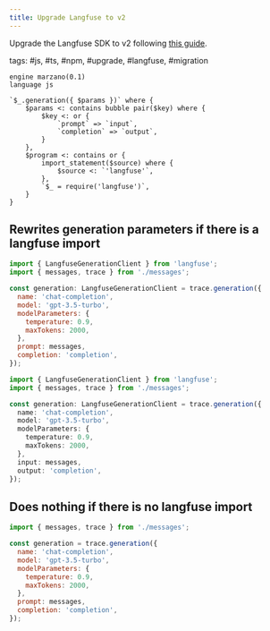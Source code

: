 ```yaml
---
title: Upgrade Langfuse to v2
---
```


Upgrade the Langfuse SDK to v2 following [this guide](https://langfuse.com/docs/sdk/typescript#upgrade1to2).

tags: #js, #ts, #npm, #upgrade, #langfuse, #migration

```grit
engine marzano(0.1)
language js

`$_.generation({ $params })` where {
    $params <: contains bubble pair($key) where {
        $key <: or {
            `prompt` => `input`,
            `completion` => `output`,
        }
    },
    $program <: contains or {
        import_statement($source) where {
            $source <: `'langfuse'`,
        },
        `$_ = require('langfuse')`,
    }
}
```

## Rewrites generation parameters if there is a langfuse import

```js
import { LangfuseGenerationClient } from 'langfuse';
import { messages, trace } from './messages';

const generation: LangfuseGenerationClient = trace.generation({
  name: 'chat-completion',
  model: 'gpt-3.5-turbo',
  modelParameters: {
    temperature: 0.9,
    maxTokens: 2000,
  },
  prompt: messages,
  completion: 'completion',
});
```

```ts
import { LangfuseGenerationClient } from 'langfuse';
import { messages, trace } from './messages';

const generation: LangfuseGenerationClient = trace.generation({
  name: 'chat-completion',
  model: 'gpt-3.5-turbo',
  modelParameters: {
    temperature: 0.9,
    maxTokens: 2000,
  },
  input: messages,
  output: 'completion',
});
```

## Does nothing if there is no langfuse import

```js
import { messages, trace } from './messages';

const generation = trace.generation({
  name: 'chat-completion',
  model: 'gpt-3.5-turbo',
  modelParameters: {
    temperature: 0.9,
    maxTokens: 2000,
  },
  prompt: messages,
  completion: 'completion',
});
```
